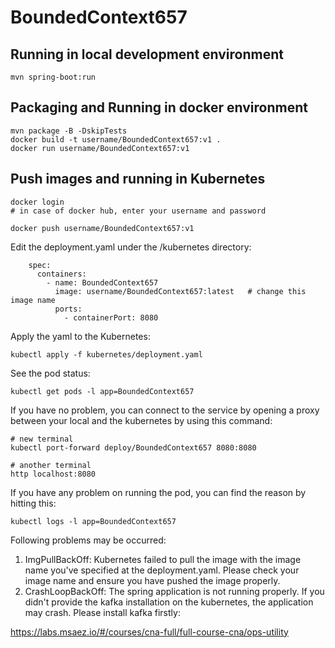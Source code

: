 # BoundedContext657

## Running in local development environment

```
mvn spring-boot:run
```

## Packaging and Running in docker environment

```
mvn package -B -DskipTests
docker build -t username/BoundedContext657:v1 .
docker run username/BoundedContext657:v1
```

## Push images and running in Kubernetes

```
docker login 
# in case of docker hub, enter your username and password

docker push username/BoundedContext657:v1
```

Edit the deployment.yaml under the /kubernetes directory:
```
    spec:
      containers:
        - name: BoundedContext657
          image: username/BoundedContext657:latest   # change this image name
          ports:
            - containerPort: 8080

```

Apply the yaml to the Kubernetes:
```
kubectl apply -f kubernetes/deployment.yaml
```

See the pod status:
```
kubectl get pods -l app=BoundedContext657
```

If you have no problem, you can connect to the service by opening a proxy between your local and the kubernetes by using this command:
```
# new terminal
kubectl port-forward deploy/BoundedContext657 8080:8080

# another terminal
http localhost:8080
```

If you have any problem on running the pod, you can find the reason by hitting this:
```
kubectl logs -l app=BoundedContext657
```

Following problems may be occurred:

1. ImgPullBackOff:  Kubernetes failed to pull the image with the image name you've specified at the deployment.yaml. Please check your image name and ensure you have pushed the image properly.
1. CrashLoopBackOff: The spring application is not running properly. If you didn't provide the kafka installation on the kubernetes, the application may crash. Please install kafka firstly:

https://labs.msaez.io/#/courses/cna-full/full-course-cna/ops-utility

